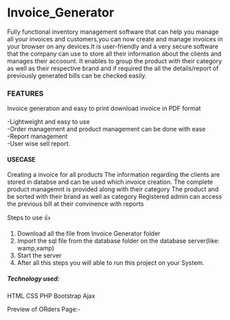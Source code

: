 # Invoice_Generator


Fully functional inventory management software that can help you manage all your invoices and customers,you can now create and manage invoices in your browser on any devices.It is user-friendly and a very secure software that the company can use to store all their information about the clients and manages their accoount. It enables to group the product with their category as well as their respective brand and if required the all the details/report of previously generated bills can be checked easily.

### FEATURES


Invoice generation and easy to print download invoice in PDF format


-Lightweight and easy to use    
-Order management and product management can be done with ease    
-Report management    
-User wise sell report.

#### USECASE

Creating a invoice for all products The information regarding the clients are stored in databse and can be used which invoice creation. The complete product managemnt is provided along with their category The product and be sorted with their brand as well as category Registered admin can access the previous bill at their convinence with reports

Steps to use 👍
1. Download all the file from Invoice Generator folder
2. Import the sql file from the database folder on the database server(like: wamp,xamp)
3. Start the server 
4. After all this steps you will able to run this project on your System.

##### Technology used:

HTML 
CSS 
PHP 
Bootstrap 
Ajax

Preview of ORders Page:- 
